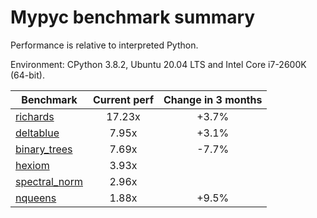 # Mypyc benchmark summary

Performance is relative to interpreted Python.

Environment: CPython 3.8.2, Ubuntu 20.04 LTS and Intel Core i7-2600K (64-bit).

| Benchmark | Current perf | Change in 3 months |
| --- | :---: | :---: |
| [richards](benchmarks/richards.md) | 17.23x | +3.7% |
| [deltablue](benchmarks/deltablue.md) | 7.95x | +3.1% |
| [binary_trees](benchmarks/binary_trees.md) | 7.69x | -7.7% |
| [hexiom](benchmarks/hexiom.md) | 3.93x |  |
| [spectral_norm](benchmarks/spectral_norm.md) | 2.96x |  |
| [nqueens](benchmarks/nqueens.md) | 1.88x | +9.5% |
